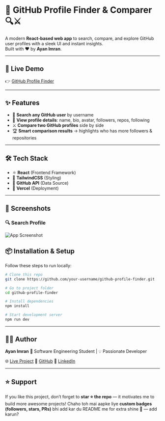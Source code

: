 # 🐙 GitHub Profile Finder & Comparer 🔍⚔️

A modern **React-based web app** to search, compare, and explore GitHub user profiles with a sleek UI and instant insights.  
Built with ❤️ by **Ayan Imran**.

---

## 🚀 Live Demo
👉 [GitHub Profile Finder](https://github-profile-finder-six-beta.vercel.app/)

---

## ✨ Features
- 🔎 **Search any GitHub user** by username  
- 👤 **View profile details**: name, bio, avatar, followers, repos, following  
- ⚔️ **Compare two GitHub profiles** side by side  
- 🏆 **Smart comparison results** → highlights who has more followers & repositories  

---

## 🛠️ Tech Stack
- ⚛️ **React** (Frontend Framework)  
- 🎨 **TailwindCSS** (Styling)  
- 🔗 **GitHub API** (Data Source)  
- 🚀 **Vercel** (Deployment)  

---

## 📸 Screenshots

### 🔍 Search Profile
![App Screenshot](https://firebasestorage.googleapis.com/v0/b/calculaterayan.appspot.com/o/Github-Profile-Finder.png?alt=media&token=808181c4-adc6-4ceb-96cd-0eecc8f40e21)


## 📦 Installation & Setup
Follow these steps to run locally:

```bash
# Clone this repo
git clone https://github.com/your-username/github-profile-finder.git

# Go to project folder
cd github-profile-finder

# Install dependencies
npm install

# Start development server
npm run dev
````

---

## 👨‍💻 Author

**Ayan Imran**
💼 Software Engineering Student | 💡 Passionate Developer

🌐 [Live Project](https://github-profile-finder-six-beta.vercel.app/)
🐙 [GitHub](https://github.com/AYAN-IMRAN)
💼 [LinkedIn](https://linkedin.com/in/ayanimran)

---

## ⭐ Support

If you like this project, don’t forget to **star ⭐ the repo** — it motivates me to build more awesome projects!
Chaho toh mai aapke liye **custom badges (followers, stars, PRs)** bhi add kar du README me for extra shine 🚀 — add karun?
```
